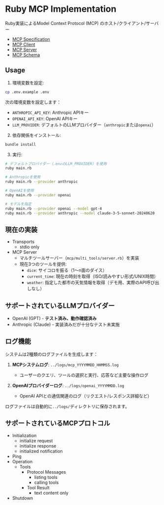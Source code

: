 # Ruby MCP Implementation

Ruby実装によるModel Context Protocol (MCP) のホスト/クライアント/サーバー

- [MCP Specification](https://modelcontextprotocol.io/specification/2025-03-26)
- [MCP Client](https://modelcontextprotocol.io/quickstart/client)
- [MCP Server](https://modelcontextprotocol.io/quickstart/server)
- [MCP Schema](https://github.com/modelcontextprotocol/modelcontextprotocol/blob/3ba3181c7779da74b24f0c083eb7055b6fc9d928/schema/2025-03-26/schema.ts)

## Usage

1. 環境変数を設定:

```bash
cp .env.example .env
```

次の環境変数を設定します：
- `ANTHROPIC_API_KEY`: Anthropic APIキー
- `OPENAI_API_KEY`: OpenAI APIキー
- `LLM_PROVIDER`: デフォルトのLLMプロバイダー（`anthropic`または`openai`）

2. 依存関係をインストール:

```bash
bundle install
```

3. 実行:

```bash
# デフォルトプロバイダー（.envのLLM_PROVIDER）を使用
ruby main.rb

# Anthropicを使用
ruby main.rb --provider anthropic

# OpenAIを使用
ruby main.rb --provider openai

# モデルを指定
ruby main.rb --provider openai --model gpt-4
ruby main.rb --provider anthropic --model claude-3-5-sonnet-20240620
```

## 現在の実装

- Transports
  - stdio only
- MCP Server
  - マルチツールサーバー（`mcp/multi_tools/server.rb`）を実装
  - 現在3つのツールを提供:
    - `dice`: サイコロを振る（1〜n面のダイス）
    - `current_time`: 現在の時刻を取得（ISO/読みやすい形式/UNIX時間）
    - `weather`: 指定した都市の天気情報を取得（デモ用、実際のAPI呼び出しなし）

## サポートされているLLMプロバイダー

- OpenAI (GPT) - **テスト済み、動作確認済み**
- Anthropic (Claude) - 実装済みだが十分なテスト未実施

## ログ機能

システムは2種類のログファイルを生成します：

1. **MCPシステムログ**: `../logs/mcp_YYYYMMDD_HHMMSS.log`
   - ユーザーのクエリ、ツールの選択と実行、応答など主要な操作ログ

2. **OpenAIプロバイダーログ**: `../logs/openai_YYYYMMDD.log`
   - OpenAI APIとの通信関連のログ（リクエスト/レスポンス詳細など）

ログファイルは自動的に`../logs/`ディレクトリに保存されます。

## サポートされているMCPプロトコル

- Initialization
  - initialize request
  - initialize response
  - initialized notification
- Ping
- Operation
  - Tools
    - Protocol Messages
      - listing tools
      - calling tools
    - Tool Result
      - text content only
- Shutdown 